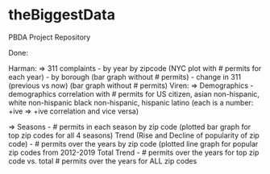 # theBiggestData
PBDA Project Repository

Done:

Harman: 
=> 311 complaints 
      - by year by zipcode (NYC plot with # permits for each year)
      - by borough (bar graph without # permits)
      - change in 311 (previous vs now) (bar graph without # permits)
Viren:
=> Demographics
      - demographics correlation with # permits for US citizen, 
        asian non-hispanic, white non-hispanic black non-hispanic, hispanic latino 
        (each is a number: +ive => +ive correlation and vice versa)
        
=> Seasons
      - # permits in each season by zip code (plotted bar graph for top zip codes for all 4 seasons)
   Trend (Rise and Decline of popularity of zip code)
      - # permits over the years by zip code (plotted line graph for popular zip codes from 2012-2019
   Total Trend
      - # permits over the years for top zip code vs. total # permits over the years for ALL zip codes
      
